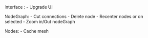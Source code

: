 Interface :
	- Upgrade UI

NodeGraph:
	- Cut connections
	- Delete node
	- Recenter nodes or on selected
	- Zoom in/Out nodeGraph

Nodes:
	- Cache mesh